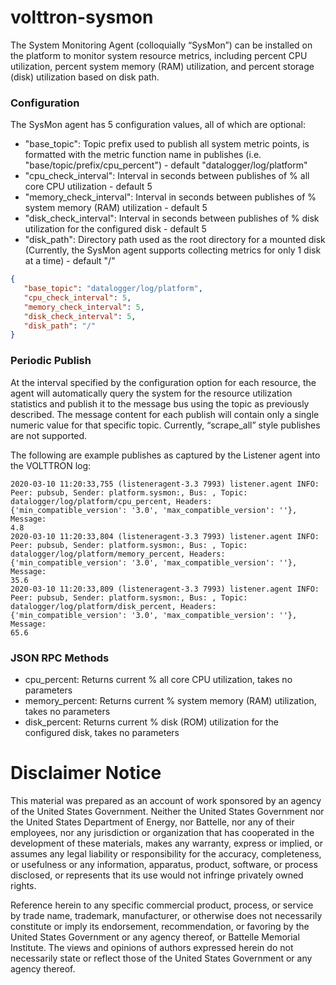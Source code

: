 # volttron-sysmon

The System Monitoring Agent (colloquially “SysMon”) can be installed on the platform to monitor system resource metrics,
including percent CPU utilization, percent system memory (RAM) utilization, and percent storage (disk) utilization based
on disk path.

### Configuration

The SysMon agent has 5 configuration values, all of which are optional:

- "base_topic":  Topic prefix used to publish all system metric points, is formatted with the metric function name in 
  publishes (i.e. "base/topic/prefix/cpu_percent") - default "datalogger/log/platform"
- "cpu_check_interval":  Interval in seconds between publishes of % all core CPU utilization  - default 5
- "memory_check_interval":  Interval in seconds between publishes of % system memory (RAM) utilization - default 5
- "disk_check_interval":  Interval in seconds between publishes of % disk utilization for the configured disk - 
  default 5
- "disk_path":  Directory path used as the root directory for a mounted disk (Currently, the SysMon agent supports 
  collecting metrics for only 1 disk at a time) - default "/"

```json
{
   "base_topic": "datalogger/log/platform",
   "cpu_check_interval": 5,
   "memory_check_interval": 5,
   "disk_check_interval": 5,
   "disk_path": "/"
}
```


### Periodic Publish

At the interval specified by the configuration option for each resource, the agent will automatically query the system 
for the resource utilization statistics and publish it to the message bus using the topic as previously described.  The 
message content for each publish will contain only a single numeric value for that specific topic.  Currently, 
“scrape_all” style publishes are not supported.

The following are example publishes as captured by the Listener agent into the VOLTTRON log:

```
2020-03-10 11:20:33,755 (listeneragent-3.3 7993) listener.agent INFO: Peer: pubsub, Sender: platform.sysmon:, Bus: , Topic: datalogger/log/platform/cpu_percent, Headers: {'min_compatible_version': '3.0', 'max_compatible_version': ''}, Message:
4.8
2020-03-10 11:20:33,804 (listeneragent-3.3 7993) listener.agent INFO: Peer: pubsub, Sender: platform.sysmon:, Bus: , Topic: datalogger/log/platform/memory_percent, Headers: {'min_compatible_version': '3.0', 'max_compatible_version': ''}, Message:
35.6
2020-03-10 11:20:33,809 (listeneragent-3.3 7993) listener.agent INFO: Peer: pubsub, Sender: platform.sysmon:, Bus: , Topic: datalogger/log/platform/disk_percent, Headers: {'min_compatible_version': '3.0', 'max_compatible_version': ''}, Message:
65.6
```


### JSON RPC Methods

- cpu_percent:  Returns current % all core CPU utilization, takes no parameters
- memory_percent:  Returns current % system memory (RAM) utilization, takes no parameters
- disk_percent:  Returns current % disk (ROM) utilization for the configured disk, takes no parameters

# Disclaimer Notice

This material was prepared as an account of work sponsored by an agency of the
United States Government.  Neither the United States Government nor the United
States Department of Energy, nor Battelle, nor any of their employees, nor any
jurisdiction or organization that has cooperated in the development of these
materials, makes any warranty, express or implied, or assumes any legal
liability or responsibility for the accuracy, completeness, or usefulness or any
information, apparatus, product, software, or process disclosed, or represents
that its use would not infringe privately owned rights.

Reference herein to any specific commercial product, process, or service by
trade name, trademark, manufacturer, or otherwise does not necessarily
constitute or imply its endorsement, recommendation, or favoring by the United
States Government or any agency thereof, or Battelle Memorial Institute. The
views and opinions of authors expressed herein do not necessarily state or
reflect those of the United States Government or any agency thereof.